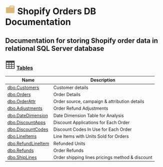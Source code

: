 # ![logo](Images/folder.svg) Shopify Orders DB Documentation

## [](#Description) Documentation for storing Shopify order data in relational SQL Server database

### ![Table](Images/table.svg) [Tables](Tables/Tables.md)

| Name                                               | Description                                     |
|----------------------------------------------------|-------------------------------------------------|
| [dbo.Customers](Tables/dbo.Customers.md)           | Customer details                                |
| [dbo.Orders](Tables/dbo.Orders.md)                 | Order Details                                   |
| [dbo.OrderAttr](Tables/dbo.OrderAttr.md)           | Order source, campaign & attribution details    |
| [dbo.Adjustments](Tables/dbo.Adjustments.md)       | Order Refund Adjustments                        |
| [dbo.DateDimension](Tables/dbo.DateDimension.md)   | Date Dimension Table for Analysis               |
| [dbo.DiscountApps](Tables/dbo.DiscountApps.md)     | Discount Applications for Each Order            |
| [dbo.DiscountCodes](Tables/dbo.DiscountCodes.md)   | Discount Codes In Use for Each Order            |
| [dbo.LineItems](Tables/dbo.LineItems.md)           | Line Items with Units Sold for Orders           |
| [dbo.RefundLineItem](Tables/dbo.RefundLineItem.md) | Refunded Units                                  |
| [dbo.Refunds](Tables/dbo.Refunds.md)               | Order Refunds                                   |
| [dbo.ShipLines](Tables/dbo.ShipLines.md)           | Order shipping lines pricings method & discount |


